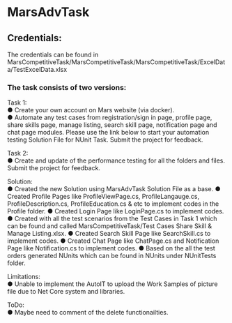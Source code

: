 # MarsAdvTask

## Credentials:
The credentials can be found in MarsCompetitiveTask/MarsCompetitiveTask/MarsCompetitiveTask/ExcelData/TestExcelData.xlsx <br />

### The task consists of two versions:
Task 1: <br />
●	Create your own account on Mars website (via docker). <br />
●	Automate any test cases from registration/sign in page, profile page, share skills page, manage listing, search skill page, notification page and chat page modules. Please use the link below to start your automation testing Solution File for NUnit Task. Submit the project for feedback. <br />

Task 2: <br />
●	Create and update of the performance testing for all the folders and files. Submit the project for feedback. <br />

Solution: <br />
● Created the new Solution using MarsAdvTask Solution File as a base.
● Created Profile Pages like ProfileViewPage.cs, ProfileLangauge.cs, ProfileDescription.cs, ProfileEducation.cs & etc to implement codes in the Profile folder.
● Created Login Page like LoginPage.cs to implement codes.
● Created with all the test scenarios from the Test Cases in Task 1 which can be found and called MarsCompetitiveTask/Test Cases Share Skill & Manage Listing.xlsx.
● Created Search Skill Page like SearchSkill.cs to implement codes.
● Created Chat Page like ChatPage.cs and Notification Page like Notification.cs to implement codes.
● Based on the all the test orders generated NUnits which can be found in NUnits under NUnitTests folder. <br />

Limitations: <br />
● Unable to implement the AutoIT to upload the Work Samples of picture file due to Net Core system and libraries. <br />

ToDo: <br />
● Maybe need to comment of the delete functionailties.
